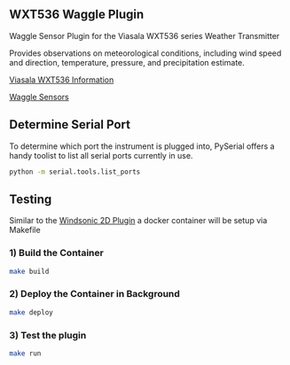## WXT536 Waggle Plugin

Waggle Sensor Plugin for the Viasala WXT536 series Weather Transmitter

Provides observations on meteorological conditions, including wind speed and direction, temperature, pressure, and precipitation estimate. 

[Viasala WXT536 Information](https://www.vaisala.com/en/products/weather-environmental-sensors/weather-transmitter-wxt530-series#:~:text=Vaisala%20Weather%20Transmitter%20WXT530%20series,in%20a%20compact%2C%20affordable%20package)

[Waggle Sensors](https://github.com/waggle-sensor)

## Determine Serial Port

To determine which port the instrument is plugged into, PySerial offers a handy toolist to list all serial ports currently in use. 
```bash
python -m serial.tools.list_ports
```

## Testing 

Similar to the [Windsonic 2D Plugin](https://github.com/nikhil003/windsonic) a docker container will be setup via Makefile 

### 1) Build the Container
```bash
make build
```

### 2) Deploy the Container in Background
```bash
make deploy
```

### 3) Test the plugin
```bash
make run
